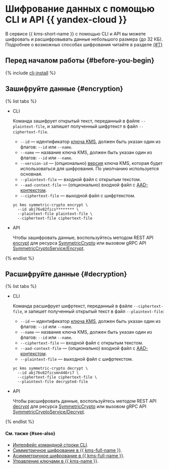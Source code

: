 # Шифрование данных с помощью CLI и API {{ yandex-cloud }}

В сервисе {{ kms-short-name }} с помощью CLI и API вы можете шифровать и расшифровывать данные небольшого размера (до 32 КБ). Подробнее о возможных способах шифрования читайте в разделе [{#T}](./index.md)

## Перед началом работы {#before-you-begin}

{% include [cli-install](../../../_includes/cli-install.md) %}

## Зашифруйте данные {#encryption}

{% list tabs %}

- CLI

  Команда зашифрует открытый текст, переданный в файле `--plaintext-file`, и запишет полученный шифртекст в файл `--ciphertext-file`.

  * `--id` — идентификатор [ключа KMS](../../concepts/key.md), должен быть указан один из флагов: `--id` или `--name`.
  * `--name` — название ключа KMS, должен быть указан один из флагов: `--id` или `--name`.
  * `--version-id` — (опционально) [версия](../../concepts/version.md) ключа KMS, которая будет использоваться для шифрования. По умолчанию используется основная.
  * `--plaintext-file` — входной файл с открытым текстом.
  * `--aad-context-file` — (опционально) входной файл с [AAD-контекстом](../../concepts/symmetric-encryption.md#add-context).
  * `--ciphertext-file` — выходной файл с шифртекстом.

  ```
  yc kms symmetric-crypto encrypt \
    --id abj76v82fics******** \
    --plaintext-file plaintext-file \
    --ciphertext-file ciphertext-file
  ```

- API 

  Чтобы зашифровать данные, воспользуйтесь методом REST API [encrypt](../../api-ref/SymmetricCrypto/encrypt.md) для ресурса [SymmetricCrypto](../../api-ref/SymmetricCrypto/index.md) или вызовом gRPC API [SymmetricCryptoService/Encrypt](../../api-ref/grpc/symmetric_crypto_service.md#Encrypt).

{% endlist %}

## Расшифруйте данные {#decryption}

{% list tabs %}

- CLI

  Команда расшифрует шифртекст, переданный в файле `--ciphertext-file`, и запишет полученный открытый текст в файл `--plaintext-file`:

  * `--id` — идентификатор [ключа KMS](../../concepts/key.md), должен быть указан один из флагов: `--id` или `--name`.
  * `--name` — название ключа KMS, должен быть указан один из флагов: `--id` или `--name`.
  * `--ciphertext-file` — входной файл с открытым текстом.
  * `--aad-context-file` — (опционально) входной файл с [AAD-контекстом](../../concepts/symmetric-encryption.md#add-context).
  * `--plaintext-file` — выходной файл с шифртекстом.

  ```
  yc kms symmetric-crypto decrypt \
    --id abj76v82ficsmn446ri7 \
    --ciphertext-file ciphertext-file \
    --plaintext-file decrypted-file
  ```

- API 

  Чтобы расшифровать данные, воспользуйтесь методом REST API [decrypt](../../api-ref/SymmetricCrypto/decrypt.md) для ресурса [SymmetricCrypto](../../api-ref/SymmetricCrypto/index.md) или вызовом gRPC API [SymmetricCryptoService/Decrypt](../../api-ref/grpc/symmetric_crypto_service.md#Decrypt).

{% endlist %}

#### См. также {#see-also}

* [Интерфейс командной строки CLI](../../../cli).
* [Симметричное шифрование в {{ kms-full-name }}](../../concepts/symmetric-encryption.md).
* [Асимметричное шифрование в {{ kms-full-name }}](../../concepts/asymmetric-encryption.md).
* [Управление ключами в {{ kms-name }}](../../operations/index.md).
